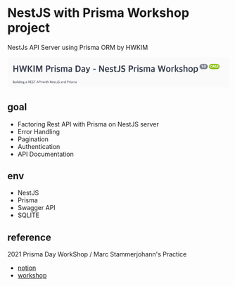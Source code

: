 # NestJS with Prisma Workshop project

NestJs API Server using Prisma ORM by HWKIM


![img.png](img.png)

## goal
- Factoring Rest API with Prisma on NestJS server
- Error Handling
- Pagination
- Authentication
- API Documentation



## env
- NestJS
- Prisma
- Swagger API
- SQLITE



## reference
2021 Prisma Day WorkShop / Marc Stammerjohann's Practice
- [notion](https://pris.ly/day2021-nestjs)
- [workshop](https://www.youtube.com/watch?v=mmbd5hcQUaY)
